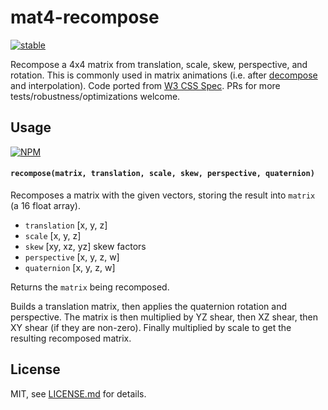 # mat4-recompose

[![stable](http://badges.github.io/stability-badges/dist/stable.svg)](http://github.com/badges/stability-badges)

Recompose a 4x4 matrix from translation, scale, skew, perspective, and rotation. This is commonly used in matrix animations (i.e. after [decompose](https://github.com/mattdesl/mat4-decompose) and interpolation). Code ported from [W3 CSS Spec](http://www.w3.org/TR/css3-transforms/#decomposing-a-3d-matrix). PRs for more tests/robustness/optimizations welcome. 


## Usage

[![NPM](https://nodei.co/npm/mat4-recompose.png)](https://nodei.co/npm/mat4-recompose/)

#### `recompose(matrix, translation, scale, skew, perspective, quaternion)`

Recomposes a matrix with the given vectors, storing the result into `matrix` (a 16 float array). 

- `translation` [x, y, z]
- `scale` [x, y, z]
- `skew` [xy, xz, yz] skew factors
- `perspective` [x, y, z, w]
- `quaternion` [x, y, z, w]

Returns the `matrix` being recomposed.

Builds a translation matrix, then applies the quaternion rotation and perspective. The matrix is then multiplied by YZ shear, then XZ shear, then XY shear (if they are non-zero). Finally multiplied by scale to get the resulting recomposed matrix.

## License

MIT, see [LICENSE.md](http://github.com/mattdesl/mat4-recompose/blob/master/LICENSE.md) for details.
